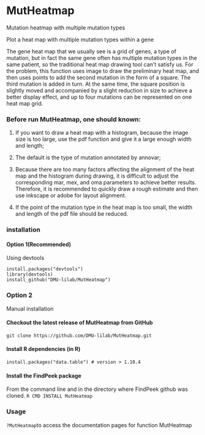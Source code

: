 # MutHeatmap
Mutation heatmap with multiple mutation types

Plot a heat map with multiple mutation types within a gene

The gene heat map that we usually see is a grid of genes, a type of mutation,
but in fact the same gene often has multiple mutation types in the same patient,
so the traditional heat map drawing tool can't satisfy us. For the problem, this
function uses image to draw the preliminary heat map, and then uses points to
add the second mutation in the form of a square. The third mutation is added in
turn. At the same time, the square position is slightly moved and accompanied by
a slight reduction in size to achieve a better display effect, and up to four
mutations can be represented on one heat map grid.

### Before run MutHeatmap, one should known:

1. If you want to draw a heat map with a histogram, because the image size is too large, use the pdf
function and give it a large enough width and length;

2. The default is the type of mutation annotated by annovar;

3. Because there are too many factors affecting the alignment of the heat map and the histogram during
drawing, it is difficult to adjust the corresponding mar, mex, and oma parameters to achieve better
results. Therefore, it is recommended to quickly draw a rough estimate and then use inkscape or
adobe for layout alignment.

4. If the point of the mutation type in the heat map is too small, the width and length of the pdf file
should be reduced.

### installation
#### Option 1(Recommended)
Using devtools
```
install.packages("devtools")
library(devtools)
install_github("DMU-lilab/MutHeatmap")
```
### Option 2
Manual installation
#### Checkout the latest release of MutHeatmap from GitHub
```git clone https://github.com/DMU-lilab/MutHeatmap.git```
#### Install R dependencies (in R)
 ```install.packages("data.table") # version > 1.10.4```

#### Install the FindPeek package
From the command line and in the directory where FindPeek github was cloned.
```R CMD INSTALL MutHeatmap ```

### Usage
```?MutHeatmap```to access the documentation pages for function MutHeatmap
